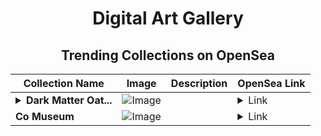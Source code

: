 <div align="center">

# Digital Art Gallery

## Trending Collections on OpenSea

| Collection Name                       | Image                                                                                     | Description                       | OpenSea Link                                                                                          |
|---------------------------------------|-------------------------------------------------------------------------------------------|-----------------------------------|--------------------------------------------------------------------------------------------------------|
| **<details><summary>Dark Matter Oat...</summary>Dark Matter Oath</details>** | ![Image](https://i.seadn.io/s/raw/files/8144ca263d54a110f8f52be3fb66da3d.png?w=500&auto=format?w=200&auto=format) |  | <details><summary>Link</summary>[Dark Matter Oath](https://opensea.io/collection/dark-matter-oath)</details> |
| **Co Museum** | ![Image](https://i.seadn.io/s/raw/files/fb8142a1c16a3eac7ce7637af5e75171.png?w=500&auto=format?w=200&auto=format) |  | <details><summary>Link</summary>[Co Museum](https://opensea.io/collection/co-museum-10)</details> |

</div>